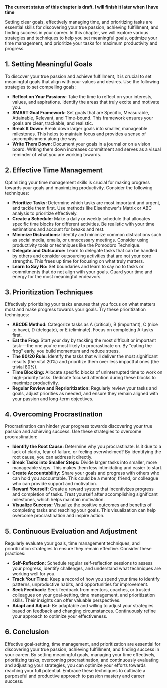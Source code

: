 **The current status of this chapter is draft. I will finish it later when I have time**

Setting clear goals, effectively managing time, and prioritizing tasks are essential skills for discovering your true passion, achieving fulfillment, and finding success in your career. In this chapter, we will explore various strategies and techniques to help you set meaningful goals, optimize your time management, and prioritize your tasks for maximum productivity and progress.

**1. Setting Meaningful Goals**
-------------------------------

To discover your true passion and achieve fulfillment, it is crucial to set meaningful goals that align with your values and desires. Use the following strategies to set compelling goals:

* **Reflect on Your Passions:** Take the time to reflect on your interests, values, and aspirations. Identify the areas that truly excite and motivate you.
* **SMART Goal Framework:** Set goals that are Specific, Measurable, Attainable, Relevant, and Time-bound. This framework ensures your goals are clear, trackable, and realistic.
* **Break It Down:** Break down larger goals into smaller, manageable milestones. This helps to maintain focus and provides a sense of accomplishment along the way.
* **Write Them Down:** Document your goals in a journal or on a vision board. Writing them down increases commitment and serves as a visual reminder of what you are working towards.

**2. Effective Time Management**
--------------------------------

Optimizing your time management skills is crucial for making progress towards your goals and maximizing productivity. Consider the following techniques:

* **Prioritize Tasks:** Determine which tasks are most important and urgent, and tackle them first. Use methods like Eisenhower's Matrix or ABC analysis to prioritize effectively.
* **Create a Schedule:** Make a daily or weekly schedule that allocates specific time blocks for different activities. Be realistic with your time estimations and account for breaks and rest.
* **Minimize Distractions:** Identify and minimize common distractions such as social media, emails, or unnecessary meetings. Consider using productivity tools or techniques like the Pomodoro Technique.
* **Delegate and Outsource:** Learn to delegate tasks that can be handled by others and consider outsourcing activities that are not your core strengths. This frees up time for focusing on what truly matters.
* **Learn to Say No:** Set boundaries and learn to say no to tasks or commitments that do not align with your goals. Guard your time and energy for the most meaningful endeavors.

**3. Prioritization Techniques**
--------------------------------

Effectively prioritizing your tasks ensures that you focus on what matters most and make progress towards your goals. Try these prioritization techniques:

* **ABCDE Method:** Categorize tasks as A (critical), B (important), C (nice to have), D (delegate), or E (eliminate). Focus on completing A-tasks first.
* **Eat the Frog:** Start your day by tackling the most difficult or important task---the one you're most likely to procrastinate on. By "eating the frog" early, you build momentum and reduce stress.
* **The 80/20 Rule:** Identify the tasks that will deliver the most significant results (the vital 20%) and prioritize them over less impactful ones (the trivial 80%).
* **Time Blocking:** Allocate specific blocks of uninterrupted time to work on high-priority tasks. Dedicate focused attention during these blocks to maximize productivity.
* **Regular Review and Reprioritization:** Regularly review your tasks and goals, adjust priorities as needed, and ensure they remain aligned with your passion and long-term objectives.

**4. Overcoming Procrastination**
---------------------------------

Procrastination can hinder your progress towards discovering your true passion and achieving success. Use these strategies to overcome procrastination:

* **Identify the Root Cause:** Determine why you procrastinate. Is it due to a lack of clarity, fear of failure, or feeling overwhelmed? By identifying the root cause, you can address it directly.
* **Break Tasks into Smaller Steps:** Divide larger tasks into smaller, more manageable steps. This makes them less intimidating and easier to start.
* **Create Accountability:** Share your goals and progress with others who can hold you accountable. This could be a mentor, friend, or colleague who can provide support and motivation.
* **Reward Yourself:** Create a reward system that incentivizes progress and completion of tasks. Treat yourself after accomplishing significant milestones, which helps maintain motivation.
* **Visualize Success:** Visualize the positive outcomes and benefits of completing tasks and reaching your goals. This visualization can help overcome procrastination and inspire action.

**5. Continuous Evaluation and Adjustment**
-------------------------------------------

Regularly evaluate your goals, time management techniques, and prioritization strategies to ensure they remain effective. Consider these practices:

* **Self-Reflection:** Schedule regular self-reflection sessions to assess your progress, identify challenges, and understand what techniques are working well for you.
* **Track Your Time:** Keep a record of how you spend your time to identify patterns, unproductive habits, and opportunities for improvement.
* **Seek Feedback:** Seek feedback from mentors, coaches, or trusted colleagues on your goal-setting, time management, and prioritization skills. Their insights can offer valuable perspectives.
* **Adapt and Adjust:** Be adaptable and willing to adjust your strategies based on feedback and changing circumstances. Continuously refine your approach to optimize your effectiveness.

**6. Conclusion**
-----------------

Effective goal-setting, time management, and prioritization are essential for discovering your true passion, achieving fulfillment, and finding success in your career. By setting meaningful goals, managing your time effectively, prioritizing tasks, overcoming procrastination, and continuously evaluating and adjusting your strategies, you can optimize your efforts towards reaching your full potential. Embrace these techniques to cultivate a purposeful and productive approach to passion mastery and career success.
